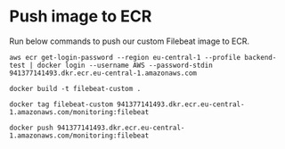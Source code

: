# Push image to ECR
Run below commands to push our custom Filebeat image to ECR.
```
aws ecr get-login-password --region eu-central-1 --profile backend-test | docker login --username AWS --password-stdin 941377141493.dkr.ecr.eu-central-1.amazonaws.com
```

```
docker build -t filebeat-custom .
```

```
docker tag filebeat-custom 941377141493.dkr.ecr.eu-central-1.amazonaws.com/monitoring:filebeat
```

```
docker push 941377141493.dkr.ecr.eu-central-1.amazonaws.com/monitoring:filebeat
```
